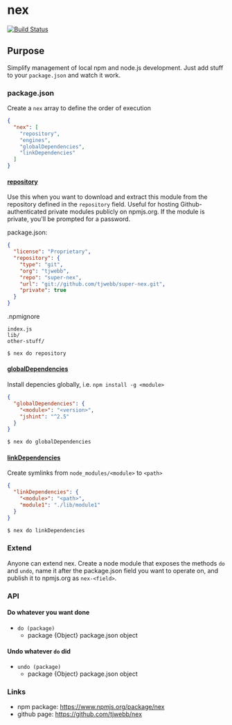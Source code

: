 # nex

[![Build Status](https://travis-ci.org/tjwebb/nex.png)](https://travis-ci.org/tjwebb/nex)

## Purpose

Simplify management of local npm and node.js development. Just add stuff to your `package.json` and watch it work.

### package.json
Create a `nex` array to define the order of execution
```json
{
  "nex": [
    "repository",
    "engines",
    "globalDependencies",
    "linkDependencies"
  ]
}
```

#### [repository](https://www.npmjs.org/package/nex-repository)
Use this when you want to download and extract this module from the repository defined in the `repository` field. Useful for hosting Github-authenticated private modules publicly on npmjs.org. If the module is private, you'll be prompted for a password.

package.json:
```json
{
  "license": "Proprietary",
  "repository": {
    "type": "git",
    "org": "tjwebb",
    "repo": "super-nex",
    "url": "git://github.com/tjwebb/super-nex.git",
    "private": true
  }
}

```
.npmignore
```
index.js
lib/
other-stuff/
```
```sh
$ nex do repository
```

#### [globalDependencies](https://www.npmjs.org/package/nex-global-dependencies)
Install depencies globally, i.e. `npm install -g <module>`
```json
{
  "globalDependencies": {
    "<module>": "<version>",
    "jshint": "^2.5"
  }
}
```

```sh
$ nex do globalDependencies
```
  
#### [linkDependencies](https://www.npmjs.org/package/nex-link-dependencies)
Create symlinks from `node_modules/<module>` to `<path>`
```json
{
  "linkDependencies": {
    "<module>": "<path>",
    "module1": "./lib/module1"
  }
}
```
```sh
$ nex do linkDependencies
```

### Extend
Anyone can extend nex. Create a node module that exposes the methods `do` and `undo`, name it after the package.json field you want to operate on, and publish it to npmjs.org as `nex-<field>`.

### API

#### Do whatever you want done
- `do (package)`
  - package {Object}  package.json object

#### Undo whatever `do` did
- `undo (package)`
  - package {Object}  package.json object

### Links
- npm package: <https://www.npmjs.org/package/nex>
- github page: <https://github.com/tjwebb/nex>
